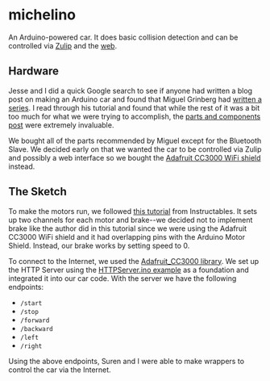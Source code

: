 michelino
=========

An Arduino-powered car. It does basic collision detection and can be controlled via [Zulip](https://github.com/surenm/remote-controller)
and the [web](https://github.com/surenm/remote-controller).

Hardware
--------

Jesse and I did a quick Google search to see if anyone had written a blog post on making an Arduino car and found that
Miguel Grinberg had [written a series](http://blog.miguelgrinberg.com/category/Arduino). I read
through his tutorial and found that while the rest of it was a bit too much for what we were trying to accomplish, the
[parts and components post](blog.miguelgrinberg.com/post/building-an-arduino-robot-part-i-hardware-components) were extremely invaluable.

We bought all of the parts recommended by Miguel except for the Bluetooth Slave. We decided early on that we wanted the car to
be controlled via Zulip and possibly a web interface so we bought the [Adafruit CC3000 WiFi shield](http://www.adafruit.com/product/1491) instead.

The Sketch
----------

To make the motors run, we followed [this tutorial](http://www.instructables.com/id/Arduino-Motor-Shield-Tutorial/) from Instructables. It sets up two channels for each motor and brake--we decided not to implement brake like the author did in this tutorial since we were using the Adafruit CC3000 WiFi shield and it had overlapping pins with the Arduino Motor Shield. Instead, our brake works by setting speed to 0.

To connect to the Internet, we used the [Adafruit_CC3000 library](https://github.com/adafruit/Adafruit_CC3000_Library). We set up the HTTP Server using the [HTTPServer.ino example](https://github.com/adafruit/Adafruit_CC3000_Library/blob/master/examples/HTTPServer/HTTPServer.ino) as a foundation and integrated it into our car code. With the server we have the following endpoints:

* `/start`
* `/stop`
* `/forward`
* `/backward`
* `/left`
* `/right`

Using the above endpoints, Suren and I were able to make wrappers to control the car via the Internet.

